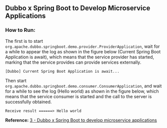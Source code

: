 ## Dubbo x Spring Boot to Develop Microservice Applications

### How to Run:
The first is to start `org.apache.dubbo.springboot.demo.provider.ProviderApplication`, 
wait for a while to appear the log as shown in the figure below (Current Spring Boot Application is await), 
which means that the service provider has started, 
marking that the service provides can provide services externally.


```text
[Dubbo] Current Spring Boot Application is await...
```

Then start `org.apache.dubbo.springboot.demo.consumer.ConsumerApplication`, 
and wait for a while to see the log (Hello world) as shown in the figure below, 
which means that the service consumer is started and the call to the server is successfully obtained.

```text
Receive result ======> Hello world
```

**Reference:** [3 - Dubbo x Spring Boot to develop microservice applications](https://dubbo.apache.org/en/docs3-v2/java-sdk/quick-start/spring-boot/)